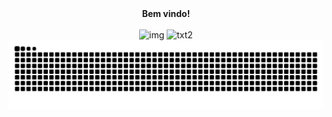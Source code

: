 <div align=center>
<strong> Bem vindo!</strong>
</div>
                                                        
   <BR>
<div align=center>

<img width="358" height="412" alt="img" src="https://github.com/user-attachments/assets/2a556dc9-4feb-40b8-b3fc-b50e158e8ca6" />
<img width="358" height="412" alt="txt2" src="https://github.com/user-attachments/assets/3c5d97fb-3d9c-41e7-b624-76b95a683e04" />


 </div>



</div>
   


  



<!--
Here are some ideas to get you started:

- 🔭 I’m currently working on ...
- 🌱 I’m currently learning ...
- 👯 I’m looking to collaborate on ...
- 🤔 I’m looking for help with ...
- 💬 Ask me about ...
- 📫 How to reach me: ...
- 😄 Pronouns: ...
- ⚡ Fun fact: ...
-->

<div align=center>
  
<img src="https://raw.githubusercontent.com/J-Paiare/J-Paiare/output/snake.svg" alt="Snake animation" />

</div>
